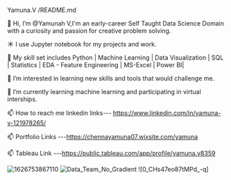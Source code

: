 Yamuna.V /README.md

👋 Hi, I’m @Yamunah V,I'm an early-career Self Taught Data Science Domain with a curiosity and passion for creative problem solving.

☀️ I use Jupyter notebook for my projects and work.

🤹 My skill set includes Python | Machine Learning | Data Visualization | SQL | Statistics | EDA - Feature Engineering | MS-Excel | Power BI|

👀 I’m interested in learning new skills and tools that would challenge me.

🌱 I’m currently learning machine learning and participating in virtual interships.

📫 How to reach me linkedin links--- https://www.linkedin.com/in/yamuna-v-121978265/

📫 Portfolio Links ---https://chennayamuna07.wixsite.com/yamuna

📫 Tableau Link ---https://public.tableau.com/app/profile/yamuna.v8359

![1626753867110](https://github.com/YAMUNAVV/YAMUNAVV/assets/124666569/ff04db49-ddad-41ab-be54-08499815ecde)
 ![Data_Team_No_Gradient](https://github.com/YAMUNAVV/YAMUNAVV/assets/124666569/21adbc9d-2960-433b-8ecf-2061b7330743) ![0_CHs47eo87tMPd_-q]




